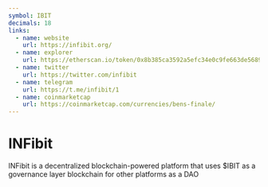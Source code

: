 ```yaml
---
symbol: IBIT
decimals: 18
links:
  - name: website
    url: https://infibit.org/
  - name: explorer
    url: https://etherscan.io/token/0x8b385ca3592a5efc34e0c9fe663de56897f1751f
  - name: twitter
    url: https://twitter.com/infibit
  - name: telegram
    url: https://t.me/infibit/1
  - name: coinmarketcap
    url: https://coinmarketcap.com/currencies/bens-finale/
---
```


# INFibit

INFibit is a decentralized blockchain-powered platform that uses $IBIT as a governance layer blockchain for other platforms as a DAO
